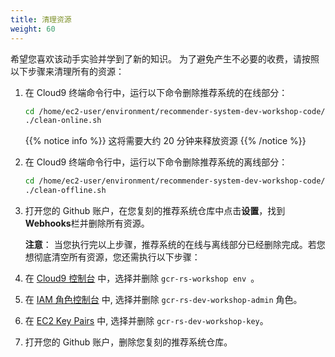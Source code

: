 ```yaml
---
title: 清理资源
weight: 60
---
```


希望您喜欢该动手实验并学到了新的知识。 为了避免产生不必要的收费，请按照以下步骤来清理所有的资源： 

1. 在 Cloud9 终端命令行中，运行以下命令删除推荐系统的在线部分： 
    ```sh
    cd /home/ec2-user/environment/recommender-system-dev-workshop-code/scripts
    ./clean-online.sh
    ```

    {{% notice info %}}
    这将需要大约 20 分钟来释放资源 
    {{% /notice %}}

2. 在 Cloud9 终端命令行中，运行以下命令删除推荐系统的离线部分： 
    ```sh
    cd /home/ec2-user/environment/recommender-system-dev-workshop-code/scripts
    ./clean-offline.sh
    ```

3. 打开您的 Github 账户，在您复刻的推荐系统仓库中点击**设置**，找到**Webhooks**栏并删除所有资源。

    **注意**： 当您执行完以上步骤，推荐系统的在线与离线部分已经删除完成。若您想彻底清空所有资源，您还需执行以下步骤：

4. 在 [Cloud9 控制台](https://ap-northeast-1.console.aws.amazon.com/cloud9/home?region=ap-northeast-1#) 中，选择并删除 `gcr-rs-workshop env `。

5. 在 [IAM 角色控制台](https://console.aws.amazon.com/iam/home#/roles) 中, 选择并删除 `gcr-rs-dev-workshop-admin` 角色。

6. 在 [EC2 Key Pairs](https://ap-northeast-1.console.aws.amazon.com/ec2/v2/home?region=ap-northeast-1#KeyPairs:search=gcr-rs-dev-workshop-key) 中, 选择并删除 `gcr-rs-dev-workshop-key`。

7. 打开您的 Github 账户，删除您复刻的推荐系统仓库。

